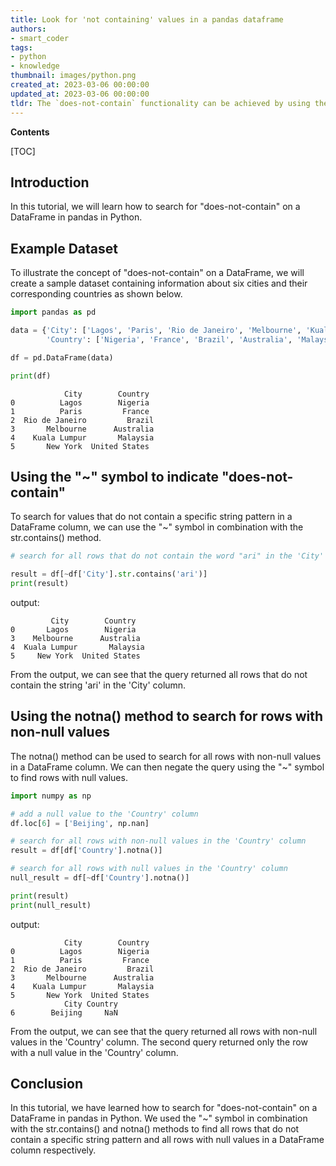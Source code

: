 ```yaml
---
title: Look for 'not containing' values in a pandas dataframe
authors:
- smart_coder
tags:
- python
- knowledge
thumbnail: images/python.png
created_at: 2023-03-06 00:00:00
updated_at: 2023-03-06 00:00:00
tldr: The `does-not-contain` functionality can be achieved by using the `~` (tilde) operator in combination with the `str.contains()` method when searching for values within a Pandas DataFrame in Python.
---
```


**Contents**

[TOC]

## Introduction
In this tutorial, we will learn how to search for "does-not-contain" on a DataFrame in pandas in Python. 

## Example Dataset
To illustrate the concept of "does-not-contain" on a DataFrame, we will create a sample dataset containing information about six cities and their corresponding countries as shown below.


``` python
import pandas as pd

data = {'City': ['Lagos', 'Paris', 'Rio de Janeiro', 'Melbourne', 'Kuala Lumpur', 'New York'], 
        'Country': ['Nigeria', 'France', 'Brazil', 'Australia', 'Malaysia', 'United States']}

df = pd.DataFrame(data)

print(df)
```

```
            City        Country
0          Lagos        Nigeria
1          Paris         France
2  Rio de Janeiro         Brazil
3       Melbourne      Australia
4    Kuala Lumpur       Malaysia
5       New York  United States
```
## Using the "~" symbol to indicate "does-not-contain"
To search for values that do not contain a specific string pattern in a DataFrame column, we can use the "~" symbol in combination with the str.contains() method. 

``` python 
# search for all rows that do not contain the word "ari" in the 'City' column

result = df[~df['City'].str.contains('ari')]
print(result)
```

output:

```
         City        Country
0       Lagos        Nigeria
3    Melbourne      Australia
4  Kuala Lumpur       Malaysia
5     New York  United States
```

From the output, we can see that the query returned all rows that do not contain the string 'ari' in the 'City' column.

## Using the notna() method to search for rows with non-null values
The notna() method can be used to search for all rows with non-null values in a DataFrame column. We can then negate the query using the "~" symbol to find rows with null values.

``` python
import numpy as np 

# add a null value to the 'Country' column
df.loc[6] = ['Beijing', np.nan]

# search for all rows with non-null values in the 'Country' column
result = df[df['Country'].notna()]

# search for all rows with null values in the 'Country' column
null_result = df[~df['Country'].notna()]

print(result)
print(null_result)
```

output:

```
            City        Country
0          Lagos        Nigeria
1          Paris         France
2  Rio de Janeiro         Brazil
3       Melbourne      Australia
4    Kuala Lumpur       Malaysia
5       New York  United States
            City Country
6        Beijing     NaN
```

From the output, we can see that the query returned all rows with non-null values in the 'Country' column. The second query returned only the row with a null value in the 'Country' column. 


## Conclusion 
In this tutorial, we have learned how to search for "does-not-contain" on a DataFrame in pandas in Python. We used the "~" symbol in combination with the str.contains() and notna() methods to find all rows that do not contain a specific string pattern and all rows with null values in a DataFrame column respectively.
